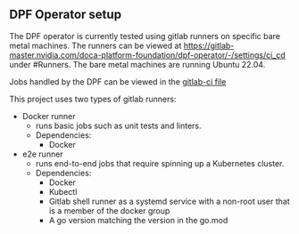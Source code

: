 ## DPF Operator setup


The DPF operator is currently tested using gitlab runners on specific bare metal machines. The runners can be viewed at https://gitlab-master.nvidia.com/doca-platform-foundation/dpf-operator/-/settings/ci_cd under #Runners.
The bare metal machines are running Ubuntu 22.04.

Jobs handled by the DPF can be viewed in the [gitlab-ci file](../../.gitlab-ci.yml)

This project uses two types of gitlab runners:
- Docker runner
  - runs basic jobs such as unit tests and linters.
  - Dependencies:
    - Docker
- e2e runner
  - runs end-to-end jobs that require spinning up a Kubernetes cluster.
  - Dependencies:
    - Docker
    - Kubectl
    - Gitlab shell runner as a systemd service with a non-root user that is a member of the docker group
    - A go version matching the version in the go.mod
